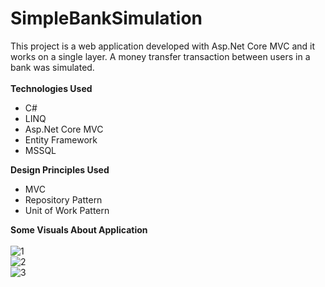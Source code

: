 # SimpleBankSimulation
This project is a web application developed with Asp.Net Core MVC and it works on a single layer. A money transfer transaction between users in a bank was simulated.<br />
<br />
<b>Technologies Used</b>
 * C#
 * LINQ
 * Asp.Net Core MVC 
 * Entity Framework 
 * MSSQL

<b>Design Principles Used</b><br>
 * MVC
 * Repository Pattern
 * Unit of Work Pattern

<b>Some Visuals About Application</b><br>
<br>
![1](https://user-images.githubusercontent.com/99497305/191944648-c366ce4e-fd3b-4113-aeeb-ed22b69f4c06.png)
<br />
![2](https://user-images.githubusercontent.com/99497305/191944755-0a71bba2-b659-4152-ab09-d8404372ac71.png)
<br />
![3](https://user-images.githubusercontent.com/99497305/191944934-4c8106b8-f0be-4c39-8821-a59dbf55669a.png)
